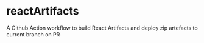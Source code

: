 # reactArtifacts
A Github Action workflow to build React Artifacts and deploy zip artefacts to current branch on PR
